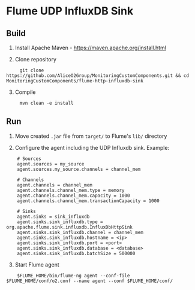 # Flume UDP InfluxDB Sink

## Build
1) Install Apache Maven - https://maven.apache.org/install.html

2) Clone repository

```
     git clone https://github.com/AliceO2Group/MonitoringCustomComponents.git && cd MonitoringCustomComponents/flume-http-influxdb-sink
```
3) Compile
```
     mvn clean -e install
```

## Run
1) Move created `.jar` file from `target/` to Flume's `lib/` directory

2) Configure the agent including the UDP Influxdb sink. Example:
```
    # Sources
    agent.sources = my_source
    agent.sources.my_source.channels = channel_mem
	
    # Channels
    agent.channels = channel_mem
    agent.channels.channel_mem.type = memory
    agent.channels.channel_mem.capacity = 1000
    agent.channels.channel_mem.transactionCapacity = 1000
	
    # Sinks
    agent.sinks = sink_influxdb
    agent.sinks.sink_influxdb.type = org.apache.flume.sink.influxdb.InfluxDbHttpSink
    agent.sinks.sink_influxdb.channel = channel_mem
    agent.sinks.sink_influxdb.hostname = <ip>
    agent.sinks.sink_influxdb.port = <port>
    agent.sinks.sink_influxdb.database = <database>
    agent.sinks.sink_influxdb.batchSize = 500000
```

3) Start Flume agent


```
    $FLUME_HOME/bin/flume-ng agent --conf-file $FLUME_HOME/conf/o2.conf --name agent --conf $FLUME_HOME/conf/
   
```
   
